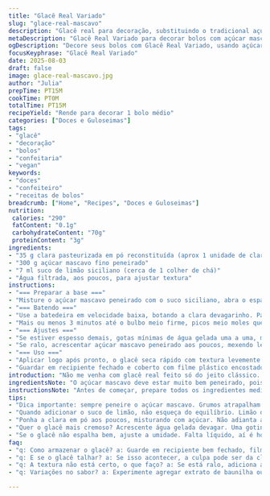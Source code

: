```yaml
---
title: "Glacê Real Variado"
slug: "glace-real-mascavo"
description: "Glacê real para decoração, substituindo o tradicional açúcar de confeiteiro por açúcar mascavo fino, e o branco de ovo por clara pasteurizada em pó reconstituída. Água com limão italiano para dar leve acidez e melhor textura. Batido até formar picos moles, com atenção à consistência visual e toque; pode ajustar umidade adicionando gotas de suco de limão ou açúcar mascavo. Receita sem glúten, lactose, ovos frescos, e sem nozes."
metaDescription: "Glacê Real Variado para decorar bolos com açúcar mascavo e clara em pó, sabor único e ótima textura"
ogDescription: "Decore seus bolos com Glacê Real Variado, usando açúcar mascavo e clara em pó. A textura e o sabor são imperdíveis"
focusKeyphrase: "Glacê Real Variado"
date: 2025-08-03
draft: false
image: glace-real-mascavo.jpg
author: "Julia"
prepTime: PT15M
cookTime: PT0M
totalTime: PT15M
recipeYield: "Rende para decorar 1 bolo médio"
categories: ["Doces e Guloseimas"]
tags:
- "glacê"
- "decoração"
- "bolos"
- "confeitaria"
- "vegan"
keywords:
- "doces"
- "confeiteiro"
- "receitas de bolos"
breadcrumb: ["Home", "Recipes", "Doces e Guloseimas"]
nutrition: 
 calories: "290"
 fatContent: "0.1g"
 carbohydrateContent: "70g"
 proteinContent: "3g"
ingredients:
- "35 g clara pasteurizada em pó reconstituída (aprox 1 unidade de clara)"
- "300 g açúcar mascavo fino peneirado"
- "7 ml suco de limão siciliano (cerca de 1 colher de chá)"
- "Água filtrada, aos poucos, para ajustar textura"
instructions:
- "=== Preparar a base ==="
- "Misture o açúcar mascavo peneirado com o suco siciliano, abra o espaço pra clara reconstituída. A acidez do limão ajuda a estabilizar o glacê, já tentei só água e fica sem vida, então não ignorar esse truque."
- "=== Batendo ==="
- "Use a batedeira em velocidade baixa, botando a clara devagarinho. Parece pouca quantidade, mas é suficiente pra hidratar e dar volume."
- "Mais ou menos 3 minutos até o bulbo meio firme, picos meio moles que não desmanchem ao mover a espátula. Importante: não bater demais senão fica muito duro, opaco e difícil de espalhar."
- "=== Ajustes ==="
- "Se estiver espesso demais, gotas mínimas de água gelada uma a uma, misturar e olhar a textura. Tem que escorrer devagar, com brilho sutil, quase como um véu de seda molhada."
- "Se ralo, acrescentar açúcar mascavo peneirado aos poucos, mexendo levemente pra não incorporar ar demais e não endurecer."
- "=== Uso ==="
- "Aplicar logo após pronto, o glacê seca rápido com textura levemente crocante por fora, mas ainda maleável por dentro para detalhes."
- "Guardar em recipiente fechado e coberto com filme plástico encostado, evitar endurecimento rápido e rachaduras."
introduction: "Não me venha com glacê real feito só do jeito clássico. Quebrei a cabeça com doces hidratantes e resistentes sob clima quente. A clara pasteurizada em pó é vida — zero risco de salmonela e consistente, sempre batendo uniforme. Troquei açúcar de confeiteiro por mascavo peneirado pra dar cor e aquele sabor caramelado que balança o doce ordinário. Pessoal estranha, mas não dá para negar: dá um sabor todo especial, não é denuncia, é estilo. A adição do limão italiano? Aquele toque ácido que corta a doçura e estabiliza a estrutura, retém o brilho natural. Sabe quando o glacê fica meio fosco, esfarelando? Isso aqui resolve. Se pareceru espesso, umas gotas de água gelada, lentamente. Só nunca perca de vista, porque textura é tudo. Cuidado para não bater demais e fazer uma pasta seca e dura, que não espalha direito. O segredo: bater até formar picos moles, macios, mas firmes na ponta. Aromas de açúcar queimadinho, limão na pele. Perfeito pra decoração de bolo de festa, biscoitos ou cupcakes, mesmo em clima úmido do Brasil."
ingredientsNote: "O açúcar mascavo deve estar muito bem peneirado, pois gruminhos atrapalham a textura lisa do glacê. Já testei versões com açúcar mascavo escuro e é menos suave, mais rústico; prefira o clarinho para dar um toque mais delicado. A clara em pó pasteurizada é uma substituição segura ao ovo cru – evita riscos e facilita a estabilidade do glacê na resistência ao calor. O limão siciliano é chave para o equilíbrio do sabor e textura, mas se no momento não tiver, pode tentar algumas gotas de vinagre de maçã, que também estabiliza, ainda que com sabor mais forte. Quanto à água, a dica é usar filtrada e adicionar minúsculas porções, pra nunca errar na textura. Não recomendo usar óleo nem leite de origem animal se quiser manter a consistência e o ponto do glacê real sem riscos de amolecer ou passar do ponto."
instructionsNote: "Antes de começar, prepare todos os ingredientes medidos e peneirados. A peneiração do açúcar é fundamental para evitar um glacê arenoso. Na batedeira, comece sempre em baixa para misturar, e suba um pouco a velocidade só depois de incorporar; evita respingos e cristais mal dissolvidos. Não pare de olhar o ponto: batidas controladas evitam que o glacê endureça demais e fique impossível de manusear na decoração. Entre cada ajuste, faça o teste com a espátula: o glacê deve passar e deixar uma trilha suave, que preenche lentamente. Se escorrer demais, adiciona açúcar aos poucos. Se trincar ao espalhar, falta líquido. Depois de pronto, use imediatamente ou cubra com filme plástico encostado pra evitar ressecamento. Nunca deixe contato com ar por muito tempo ou perde brilho e textura rapidinho. Quando guardar, mantenha refrigerado, só dê rebatidas rápidas quando for usar novamente, para não incorporar ar e secar. Tá pronto pra arrasar na cobertura de bolo, enfeitar biscoitos, ou incrementar cupcakes com aquele toque artesanal que só quem já apanhou muito na cozinha entende."
tips:
- "Dica importante: sempre peneire o açúcar mascavo. Grumos atrapalham a textura lisa. Já fiz sem peneirar, resulta em glacê arenoso. Fique atento, mistura uniforme é tudo e o glacê precisa ser suave."
- "Quando adicionar o suco de limão, não esqueça do equilíbrio. Limão demais deixa muito ácido e prejudica sabor. Se não tiver limão siciliano, tente vinagre de maçã. O gosto é mais intenso, mas ainda ajuda na textura."
- "Ponha a clara em pó aos poucos, misturando com açúcar. Não adianta apressar. Mistura lenta evita grumos. A batedeira deve estar em velocidade baixa no início. Isso faz a clara hidratar igual e começar a criar volume."
- "Quer o glacê mais cremoso? Acrescente água gelada devagar. Uma gotinha, depois outra. Assim você confere a textura. Ele precisa escorregar, mas sem liquefazer, deve brilhar como seda molhada."
- "Se o glacê não espalha bem, ajuste a umidade. Falta líquido, aí é hora de ainda mais água ou açúcar. Outra coisa, mantenha o recipiente bem fechado caso não use na hora. Evita ressecamento e dura mais."
faq:
- "q: Como armazenar o glacê? a: Guarde em recipiente bem fechado, filme plástico em cima. Isso ajuda a evitar que resseque muito rápido. Mas cuidado, não fica fora do refrigerador por muito tempo."
- "q: E se o glacê talhar? a: Se isso acontecer, a culpa pode ser da clara em pó. Uma batida excessiva dá essa textura indesejada. Ir para a velocidade baixa antes de ajustar a umidade resolve."
- "q: A textura não está certo, o que faço? a: Se está ralo, adiciona açúcar mascavo lentamente. Mistura gentilmente, evita incorporar ar demais. Se está espesso, gotas de água gelada funcionam. Repara como escorre."
- "q: Variações no sabor? a: Experimente agregar extrato de baunilha ou outra essência. Mas não exagere, menos é mais. A estética também importa, cores em pó podem ajudar, mas cuidado com o excesso."

---
```

